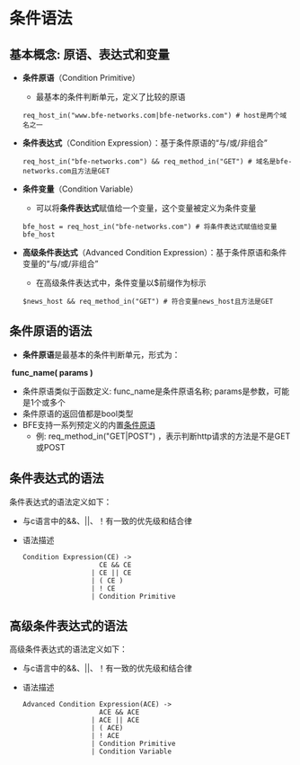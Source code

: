# 条件语法


## 基本概念: 原语、表达式和变量

- **条件原语**（Condition Primitive）

  - 最基本的条件判断单元，定义了比较的原语

  ``` 
  req_host_in("www.bfe-networks.com|bfe-networks.com") # host是两个域名之一
  ```
  
- **条件表达式**（Condition Expression）：基于条件原语的“与/或/非组合”

  ```
  req_host_in("bfe-networks.com") && req_method_in("GET") # 域名是bfe-networks.com且方法是GET
  ```
  
- **条件变量**（Condition Variable）

  - 可以将**条件表达式**赋值给一个变量，这个变量被定义为条件变量

  ```
  bfe_host = req_host_in("bfe-networks.com") # 将条件表达式赋值给变量bfe_host
  ```
  
- **高级条件表达式**（Advanced Condition Expression）：基于条件原语和条件变量的“与/或/非组合”

  - 在高级条件表达式中，条件变量以$前缀作为标示

  ```
  $news_host && req_method_in("GET") # 符合变量news_host且方法是GET
  ```


## 条件原语的语法

- **条件原语**是最基本的条件判断单元，形式为：

​           **func_name( params )**

- 条件原语类似于函数定义: func_name是条件原语名称; params是参数，可能是1个或多个
- 条件原语的返回值都是bool类型
- BFE支持一系列预定义的内置[条件原语](condition_primitive_index.md)
  - 例: req_method_in("GET|POST") ，表示判断http请求的方法是不是GET或POST


## 条件表达式的语法

条件表达式的语法定义如下：

- 与c语言中的&&、||、！有一致的优先级和结合律

- 语法描述

  ```
  Condition Expression(CE) -> 
                     CE && CE
                   | CE || CE
                   | ( CE )
                   | ! CE
                   | Condition Primitive
  ```
  

## 高级条件表达式的语法

高级条件表达式的语法定义如下：

- 与c语言中的&&、||、！有一致的优先级和结合律

- 语法描述

  ```
  Advanced Condition Expression(ACE) -> 
                     ACE && ACE
                   | ACE || ACE
                   | ( ACE)
                   | ! ACE
                   | Condition Primitive
                   | Condition Variable
  ```
  
